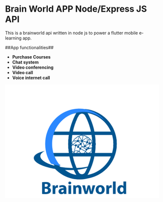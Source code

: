 # Brain World APP Node/Express JS API

This is a brainworld api written in node js to power a flutter mobile e-learning app.

##App functionalities##

- **Purchase Courses**
- **Chat system**
- **Video conferencing**
- **Video call**
- **Voice internet call**

![Brain world logo](images/brainworld-logo.png)
